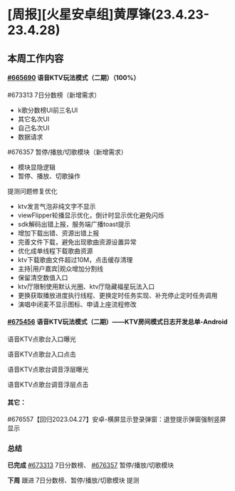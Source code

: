 # [周报][火星安卓组]黄厚锋(23.4.23-23.4.28)

## 本周工作内容

#### [#665690](https://icc.pm.netease.com/v6/issues/665690) 语音KTV玩法模式（二期）（100%）

#673313 7日分数榜（新增需求）

- k歌分数榜UI前三名UI
- 其它名次UI
- 自己名次UI
- 数据请求

#676357 暂停/播放/切歌模块（新增需求）

- 模块显隐逻辑
- 暂停、播放、切歌操作

提测问题修复优化

- ktv发言气泡非纯文字不显示
- viewFlipper轮播显示优化，倒计时显示优化避免闪烁
- sdk解码出错上报，服务端广播toast提示
- 增加下载出错、资源出错上报
- 完善文件下载，避免出现歌曲资源设置异常
- 优化成单线程下载歌曲资源
- ktv下载歌曲文件超过10M，点击缓存清理
- 主持|用户嘉宾|观众增加分割线
- 保留清空数值入口
- ktv厅限制使用默认光圈、ktv厅隐藏福星玩法入口
- 更换获取播放进度执行线程、更换定时任务实现、补充停止定时任务调用
- 演唱中闭麦不显示图标、申请上座流程修改

#### [#675456](https://icc.pm.netease.com/v6/issues/675456) 语音KTV玩法模式（二期）——KTV房间模式日志开发总单-Android

语音KTV点歌台入口曝光

语音KTV点歌台入口点击

语音KTV点歌台调音浮层曝光

语音KTV点歌台调音浮层点击

#### 其它：

#676557【回归2023.04.27】安卓-横屏显示登录弹窗：退登提示弹窗强制竖屏显示

### 总结

**已完成** [#673313](https://icc.pm.netease.com/v6/issues/673313) 7日分数榜、 [#676357](https://icc.pm.netease.com/v6/issues/676357) 暂停/播放/切歌模块

**下周** 跟进 7日分数榜、暂停/播放/切歌模块 提测

